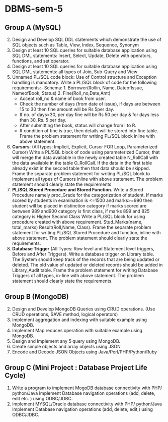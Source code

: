 # DBMS-sem-5

## Group A (MySQL)
2.	Design and Develop SQL DDL statements which demonstrate the use of SQL objects such as Table, View, Index, Sequence, Synonym
3.	Design at least 10 SQL queries for suitable database application using SQL DML statements: Insert, Select, Update, Delete with operators, functions, and set operator.
4.	Design at least 10 SQL queries for suitable database application using SQL DML statements: all types of Join, Sub-Query and View
5.	Unnamed PL/SQL code block: Use of Control structure and Exception handling is mandatory. Write a PL/SQL block of code for the following requirements:- Schema: 1. Borrower(Rollin, Name, DateofIssue, NameofBook, Status) 2. Fine(Roll_no,Date,Amt) 
    * Accept roll_no & name of book from user. 
    * Check the number of days (from date of issue), if days are between 15 to 30 then fine amount will be Rs 5per day.
    *	If no. of days>30, per day fine will be Rs 50 per day & for days less than 30, Rs. 5 per day. 
    *	After submitting the book, status will change from I to R. 
    *	If condition of fine is true, then details will be stored into fine table. Frame the problem statement for writing PL/SQL block inline with above statement.
6.	**Cursors**: (All types: Implicit, Explicit, Cursor FOR Loop, Parameterized Cursor) Write a PL/SQL block of code using parameterized Cursor, that will merge the data available in the newly created table N_RollCall with the data available in the table O_RollCall. If the data in the first table already exist in the second table then that data should be skipped. Frame the separate problem statement for writing PL/SQL block to implement all types of Cursors inline with above statement. The problem statement should clearly state the requirements
7.	**PL/SQL Stored Procedure and Stored Function.** Write a Stored Procedure namely proc_Grade for the categorization of student. If marks scored by students in examination is <=1500 and marks>=990 then student will be placed in distinction category if marks scored are between 989 and900 category is first class, if marks 899 and 825 category is Higher Second Class Write a PL/SQL block for using procedure created with above requirement. Stud_Marks(name, total_marks) Result(Roll,Name, Class). Frame the separate problem statement for writing PL/SQL Stored Procedure and function, inline with above statement. The problem statement should clearly state the requirements.
8.	**Database Trigger** (All Types: Row level and Statement level triggers, Before and After Triggers). Write a database trigger on Library table. The System should keep track of the records that are being updated or deleted. The old value of updated or deleted records should be added in Library_Audit table. Frame the problem statement for writing Database Triggers of all types, in-line with above statement. The problem statement should clearly state the requirements.
## Group B (MongoDB)
2.	Design and Develop MongoDB Queries using CRUD operations. (Use CRUD operations, SAVE method, logical operators)
3.	Implement aggregation and indexing with suitable example using MongoDB. 
4.	Implement Map reduces operation with suitable example using MongoDB.
5.	Design and Implement any 5 query using MongoDB.
6.	Create simple objects and array objects using JSON 
7.	Encode and Decode JSON Objects using Java/Perl/PHP/Python/Ruby
## Group C (Mini Project : Database Project Life Cycle)
1.	Write a program to implement MogoDB database connectivity with PHP/ python/Java Implement Database navigation operations (add, delete, edit etc. ) using ODBC/JDBC.
2.	Implement MYSQL/Oracle database connectivity with PHP/ python/Java Implement Database navigation operations (add, delete, edit,) using ODBC/JDBC.
